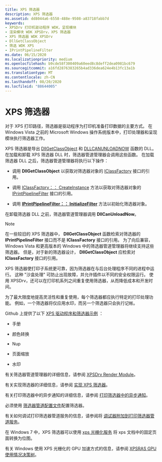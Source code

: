 ```yaml
---
title: XPS 筛选器
description: XPS 筛选器
ms.assetid: dd8044a6-6558-488e-9508-a83718fabb7d
keywords:
- XPSDrv 打印机驱动程序 WDK，呈现模块
- 渲染模块 WDK XPSDrv，XPS 筛选器
- XPS 筛选器 WDK XPSDrv
- DllGetClassObject
- 筛选 WDK XPS
- IPrintPipelineFilter
ms.date: 06/15/2020
ms.localizationpriority: medium
ms.openlocfilehash: b9cde58f300409a60eed8c8deff2dea0981bc679
ms.sourcegitcommit: a16fd2876383265b4ad336dea624e4b13fc13a1b
ms.translationtype: MT
ms.contentlocale: zh-CN
ms.lasthandoff: 08/20/2020
ms.locfileid: "88644005"
---
```

# <a name="xps-filters"></a>XPS 筛选器

对于 XPS 打印路径，筛选器是驱动程序为打印机准备打印数据的主要方式。 在 Windows Vista 之前的 Microsoft Windows 操作系统版本中，打印处理器和呈现模块执行筛选器工作。

XPS 筛选器是导出 [DllGetClassObject](https://docs.microsoft.com/windows/win32/api/combaseapi/nf-combaseapi-dllgetclassobject) 和 [DLLCANUNLOADNOW](https://docs.microsoft.com/windows/win32/api/combaseapi/nf-combaseapi-dllcanunloadnow) 函数的 DLL。 在加载和卸载 XPS 筛选器 DLL 时，筛选器管道管理器会调用这些函数。 在加载筛选器 DLL 之后，筛选器管道管理器将执行以下操作：

- 调用 **DllGetClassObject** 以获取对筛选器对象的 [IClassFactory](https://docs.microsoft.com/windows/win32/api/unknwn/nn-unknwn-iclassfactory) 接口的引用。

- 调用 [IClassFactory：： CreateInstance](https://docs.microsoft.com/windows/win32/api/unknwn/nf-unknwn-iclassfactory-createinstance) 方法以获取对筛选器对象的 [IPrintPipelineFilter](https://docs.microsoft.com/windows-hardware/drivers/ddi/filterpipeline/nn-filterpipeline-iprintpipelinefilter) 接口的引用。

- 调用 [**IPrintPipelineFilter：： InitializeFilter**](https://docs.microsoft.com/windows-hardware/drivers/ddi/filterpipeline/nf-filterpipeline-iprintpipelinefilter-initializefilter) 方法以初始化筛选器对象。

在卸载筛选器 DLL 之前，筛选器管道管理器调用 **DllCanUnloadNow**。

> [!NOTE]
> 在一些较旧的 XPS 筛选器中， **DllGetClassObject** 函数检索对筛选器的 **IPrintPipelineFilter** 接口而不是 **IClassFactory** 接口的引用。 为了向后兼容，Windows Vista 和更高版本的 Windows 中的筛选器管道管理器将继续支持这些筛选器。 但是，对于新的筛选器设计， **DllGetClassObject** 应检索对 **IClassFactory** 接口的引用。

XPS 筛选器使打印子系统更可靠，因为筛选器在与后台处理程序不同的进程中运行。 这种 "沙盒处理" 可防止出现故障，并允许插件以不同的安全权限运行。 使用 XPSDrv，还可以在打印机系列之间重复使用筛选器，从而降低成本和开发时间。

为了最大限度地提高灵活性和重复使用，每个筛选器都应执行特定的打印处理功能。 例如，一个筛选器将仅应用水印，而另一个筛选器只会执行记帐。

Github 上提供了以下 [XPS 驱动程序和筛选器示例](https://docs.microsoft.com/samples/microsoft/windows-driver-samples/xpsdrv-driver-and-filter-sample/) ：

- 手册

- 颜色转换

- Nup

- 页面缩放

- 水印

有关筛选器管道管理器的详细信息，请参阅 [XPSDrv Render Module](xpsdrv-render-module.md)。

有关实现筛选器的详细信息，请参阅 [实现 XPS 筛选器](implementing-xps-filters.md)。

有关打印筛选器中的异步通知的详细信息，请参阅 [打印筛选器中的异步通知](asynchronous-notifications-in-print-filters.md)。

必须使用 [筛选器管道配置文件](filter-pipeline-configuration-file.md)配置筛选器。

有关如何调试打印筛选器管道服务的信息，请参阅将 [调试器附加到打印筛选器管道服务](attaching-a-debugger-to-the-print-filter-pipeline-service.md)。

在 Windows 7 中，XPS 筛选器可以使用 [xps 光栅化服务](using-the-xps-rasterization-service.md) 将 xps 文档中的固定页面转换为位图。

有关 Windows 使用 XPS 光栅化的 GPU 加速方式的信息，请参阅 [XPSRAS GPU 使用情况决策树](xpsras-usage-decision-tree.md)。
